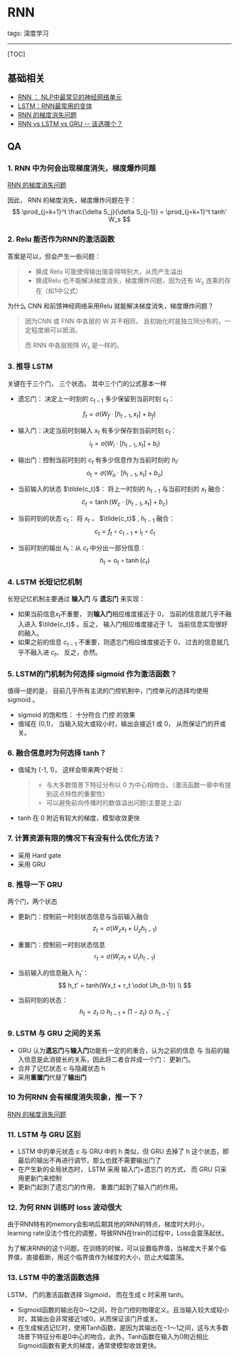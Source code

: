 # RNN 

tags: 深度学习

---

[TOC]

## 基础相关

- [RNN ： NLP中最常见的神经网络单元](https://zhuanlan.zhihu.com/p/44106750)
- [LSTM：RNN最常用的变体](https://zhuanlan.zhihu.com/p/44124492)
- [RNN 的梯度消失问题](https://zhuanlan.zhihu.com/p/44163528)
- [RNN vs LSTM vs GRU -- 该选哪个？](https://zhuanlan.zhihu.com/p/55386469)

## QA

### 1. RNN 中为何会出现梯度消失，梯度爆炸问题

[RNN 的梯度消失问题](https://zhuanlan.zhihu.com/p/44163528)

因此， RNN 的梯度消失，梯度爆炸问题在于： 
$$
\prod_{j=k+1}^t \frac{\delta S_j}{\delta S_{j-1}} = \prod_{j=k+1}^t tanh' W_s
$$

### 2. Relu 能否作为RNN的激活函数

答案是可以，但会产生一些问题：

> - 换成 Relu 可能使得输出值变得特别大，从而产生溢出
> - 换成Relu 也不能解决梯度消失，梯度爆炸问题，因为还有 $W_s$ 连乘的存在（如1中公式）

为什么 CNN 和前馈神经网络采用Relu 就能解决梯度消失，梯度爆炸问题？

> 因为CNN 或 FNN 中各层的 W 并不相同， 且初始化时是独立同分布的，一定程度熵可以抵消。
>
> 而 RNN 中各层矩阵 $W_s$ 是一样的。

### 3. 推导 LSTM

关键在于三个门， 三个状态。 其中三个门的公式基本一样

- 遗忘门： 决定上一时刻的 $c_{t-1}$ 多少保留到当前时刻 $c_t$：

$$
f_t = \sigma{(W_f \cdot [h_{t-1},x_t] + b_f)} 
$$

- 输入门：决定当前时刻输入 $x_t$ 有多少保存到当前时刻 $c_t$：
  $$
   i_t=\sigma(W_i\cdot[h_{t-1},x_t]+b_i) 
  $$

- 输出门：控制当前时刻的 $c_t$ 有多少信息作为当前时刻的 $h_t$:
  $$
   o_t=\sigma(W_o\cdot[h_{t-1},x_t]+b_o) 
  $$

- 当前输入的状态 $\tilde{c_t}$： 将上一时刻的 $h_{t-1}$ 与当前时刻的 $x_t$ 融合：
  $$
  \tilde{c}_t=\tanh(W_c\cdot[h_{t-1},x_t]+b_c)
  $$

- 当前时刻的状态 $c_t$： 将 $x_t$ ， $\tilde{c_t}$ , $h_{t-1}$ 融合：
  $$
   c_t=f_t \circ c_{t-1}+i_t \circ \tilde{c}_t 
  $$

- 当前时刻的输出 $h_t$：从 $c_t$ 中分出一部分信息：
  $$
  h_t=o_t\circ \tanh(c_t)
  $$




### 4. LSTM 长短记忆机制

长短记忆机制主要通过 **输入门** 与 **遗忘门** 来实现：

- 如果当前信息$x_t$不重要， 则**输入门**相应维度接近于 0， 当前的信息就几乎不融入进入 $\tilde{c_t}$ 。反之， 输入门相应维度接近于 1， 当前信息实现很好的融入。
- 如果之前的信息 $c_{t-1}$ 不重要，则遗忘门相应维度接近于 0， 过去的信息就几乎不融入进  $c_t$。 反之，亦然。

### 5. LSTM的门机制为何选择 sigmoid 作为激活函数？

值得一提的是， 目前几乎所有主流的门控机制中，门控单元的选择均使用 sigmoid 。

- sigmoid 的饱和性： 十分符合 门控 的效果
- 值域在 (0,1)， 当输入较大或较小时，输出会接近1 或 0， 从而保证门的开或关。

### 6.  融合信息时为何选择 tanh？

- 值域为 (-1, 1)， 这样会带来两个好处：

  > - 与大多数情景下特征分布以 0 为中心相吻合。（激活函数一章中有提到这点特性的重要性）
  > - 可以避免前向传播时的数值溢出问题(主要是上溢)

- tanh 在 0 附近有较大的梯度，模型收敛更快

### 7. 计算资源有限的情况下有没有什么优化方法？

- 采用 Hard gate
- 采用 GRU

### 8. 推导一下 GRU 

两个门，两个状态

- 更新门：控制前一时刻状态信息与当前输入融合
  $$
  z_t = \sigma (W_z x_t + U_z h_{t-1}) 
  $$

- 重置门：控制前一时刻状态信息
  $$
  r_t = \sigma(W_r x_t + U_r h_{t-1})
  $$

- 当前输入的信息融入 $h_t'$： 
  $$
  h_t' = tanh(Wx_t + r_t \odot Uh_{t-1}) \\
  $$

- 当前时刻的状态：
  $$
  h_t = z_t \odot h_{t-1} + (1-z_t) \odot h_{t-1}'
  $$




### 9. LSTM 与 GRU 之间的关系

- GRU 认为**遗忘门**与**输入门**功能有一定的的重合，认为之前的信息 与 当前的输入信息是此消彼长的关系，因此将二者合并成一个门： 更新门。
- 合并了记忆状态 c 与隐藏状态 h
- 采用**重置门**代替了**输出门**

### 10 为何RNN 会有梯度消失现象，推一下？

[RNN 的梯度消失问题](https://zhuanlan.zhihu.com/p/44163528)

### 11. LSTM 与 GRU 区别

- LSTM 中的单元状态 c 与 GRU 中的 h 类似，但 GRU 去掉了 h 这个状态，即最后的输出不再进行调节，那么也就不需要输出门了
- 在产生新的全局状态时， LSTM 采用 输入门+遗忘门 的方式， 而 GRU 只采用更新门来控制
- 更新门起到了遗忘门的作用， 重置门起到了输入门的作用。

### 12. 为何 RNN 训练时 loss 波动很大

由于RNN特有的memory会影响后期其他的RNN的特点，梯度时大时小，learning rate没法个性化的调整，导致RNN在train的过程中，Loss会震荡起伏。

为了解决RNN的这个问题，在训练的时候，可以设置临界值，当梯度大于某个临界值，直接截断，用这个临界值作为梯度的大小，防止大幅震荡。

### 13. LSTM 中的激活函数选择

LSTM， 门的激活函数选择 Sigmoid， 而在生成 c 时采用 tanh。

- Sigmoid函数的输出在0～1之间，符合门控的物理定义。且当输入较大或较小时，其输出会非常接近1或0，从而保证该门开或关。
- 在生成候选记忆时，使用Tanh函数，是因为其输出在−1～1之间，这与大多数场景下特征分布是0中心的吻合。此外，Tanh函数在输入为0附近相比Sigmoid函数有更大的梯度，通常使模型收敛更快。